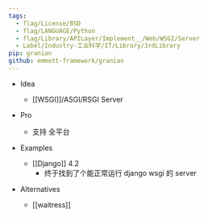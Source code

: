 ```yaml
---
tags:
  - flag/License/BSD
  - flag/LANGUAGE/Python
  - flag/Library/APILayer/Implement__/Web/WSGI/Server
  - Label/Industry-工业科学/IT/Library/3rdLibrary
pip: granian
github: emmett-framework/granian
---
```


- Idea
    - [[WSGI]]/ASGI/RSGI Server

- Pro
    - 支持 全平台

- Examples
    - [[Django]] 4.2
        - 终于找到了个能正常运行 django wsgi 的 server

- Alternatives
    - [[waitress]]
